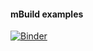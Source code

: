 #### mBuild examples

[![Binder](http://mybinder.org/badge.svg)](http://mybinder.org/repo/iModels/mbuild_binder)
